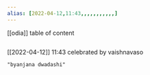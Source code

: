 ```yaml
---
alias: [2022-04-12,11:43,,,,,,,,,,,]
---
```

[[odia]]
table of content
```toc
```

[[2022-04-12]] 11:43
celebrated by vaishnavaso
```query
"byanjana dwadashi"
```